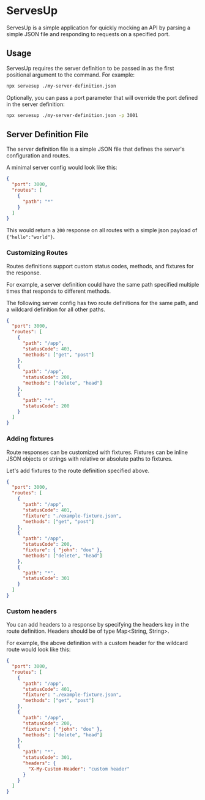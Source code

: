 # ServesUp

ServesUp is a simple application for quickly mocking an API by parsing a simple JSON file and responding to requests on a specified port.

## Usage

ServesUp requires the server definition to be passed in as the first positional argument to the command. For example:

```bash
npx servesup ./my-server-definition.json
```

Optionally, you can pass a port parameter that will override the port defined in the server definition:

```bash
npx servesup ./my-server-definition.json -p 3001
```

## Server Definition File

The server definition file is a simple JSON file that defines the server's configuration and routes.

A minimal server config would look like this:

```json
{
  "port": 3000,
  "routes": [
    {
      "path": "*"
    }
  ]
}
```

This would return a `200` response on all routes with a simple json payload of `{"hello":"world"}`.

### Customizing Routes

Routes definitions support custom status codes, methods, and fixtures for the response.

For example, a server definition could have the same path specified multiple times that responds to different methods.

The following server config has two route definitions for the same path, and a wildcard definition for all other paths.

```json
{
  "port": 3000,
  "routes": [
    {
      "path": "/app",
      "statusCode": 403,
      "methods": ["get", "post"]
    },
    {
      "path": "/app",
      "statusCode": 200,
      "methods": ["delete", "head"]
    },
    {
      "path": "*",
      "statusCode": 200
    }
  ]
}
```

### Adding fixtures

Route responses can be customized with fixtures. Fixtures can be inline JSON objects or strings with relative or absolute paths to fixtures.

Let's add fixtures to the route definition specified above.

```json
{
  "port": 3000,
  "routes": [
    {
      "path": "/app",
      "statusCode": 401,
      "fixture": "./example-fixture.json",
      "methods": ["get", "post"]
    },
    {
      "path": "/app",
      "statusCode": 200,
      "fixture": { "john": "doe" },
      "methods": ["delete", "head"]
    },
    {
      "path": "*",
      "statusCode": 301
    }
  ]
}
```

### Custom headers

You can add headers to a response by specifying the headers key in the route definition. Headers should be of type Map<String, String>.

For example, the above definition with a custom header for the wildcard route would look like this:

```json
{
  "port": 3000,
  "routes": [
    {
      "path": "/app",
      "statusCode": 401,
      "fixture": "./example-fixture.json",
      "methods": ["get", "post"]
    },
    {
      "path": "/app",
      "statusCode": 200,
      "fixture": { "john": "doe" },
      "methods": ["delete", "head"]
    },
    {
      "path": "*",
      "statusCode": 301,
      "headers": {
        "X-My-Custom-Header": "custom header"
      }
    }
  ]
}
```
